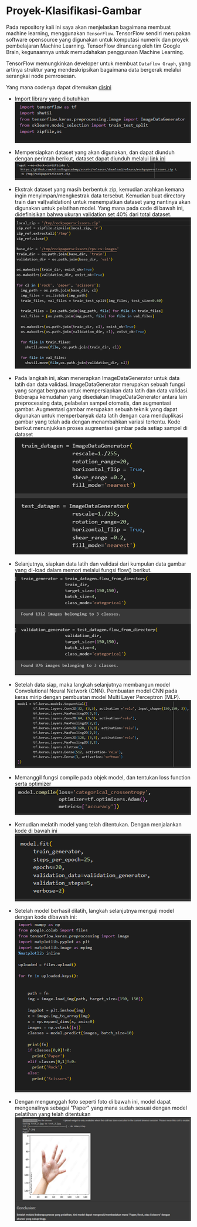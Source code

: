 # Proyek-Klasifikasi-Gambar

Pada repository kali ini saya akan menjelaskan bagaimana membuat machine learning, menggunakan `TensorFlow`. TensorFlow sendiri merupakan software opensource yang digunakan untuk komputasi numerik dan proyek pembelajaran Machine Learning. TensorFlow dirancang oleh tim Google Brain, kegunaannya untuk memudahakan penggunaan Machine Learning.

TensorFlow memungkinkan developer untuk membuat `Dataflow Graph`, yang artinya struktur yang mendeskripsikan bagaimana data bergerak melalui serangkai node pemrosesan.

Yang mana codenya dapat ditemukan [disini](./paper_rock_scissors.ipynb)
- Import library yang dibutuhkan
    ![img](./img/library.png)

- Mempersiapkan dataset yang akan digunakan, dan dapat diunduh dengan perintah berikut, dataset dapat diunduh melalui [link ini](https://github.com/dicodingacademy/assets/releases/download/release/rockpaperscissors.zip)
    ![img](./img/dataset.png)

- Ekstrak dataset yang masih berbentuk zip, kemudian arahkan kemana ingin menyimpan/mengkestrak data tersebut.
Kemudian buat directory train dan val(validation) untuk menempatkan dataset yang nantinya akan digunakan untuk pelatihan model. Yang mana pada code di bawah ini, didefinisikan bahwa ukuran validation set 40% dari total dataset.
    ![img](./img/extract_file.png)
- Pada langkah ini, akan menerapkan ImageDataGenerator untuk data latih dan data validasi. ImageDataGenerator merupakan sebuah fungsi yang sangat berguna untuk mempersiapkan data latih dan data validasi. Beberapa kemudahan yang disediakan ImageDataGenerator antara lain preprocessing data, pelabelan sampel otomatis, dan augmentasi gambar. Augmentasi gambar merupakan sebuah teknik yang dapat digunakan untuk memperbanyak data latih dengan cara menduplikasi gambar yang telah ada dengan menambahkan variasi tertentu. Kode berikut menunjukkan proses augmentasi gambar pada setiap sampel di dataset
    ![img](./img/imagedatagenerator.png)

- Selanjutnya, siapkan data latih dan validasi dari kumpulan data gambar yang di-load dalam     memori melalui fungsi flow() berikut.
    ![img](./img/data_latih_validasi.png)

- Setelah data siap, maka langkah selanjutnya membangun model Convolutional Neural Network (CNN). Pembuatan model CNN pada keras mirip dengan pembuatan model Multi Layer Perceptron (MLP).
    ![img](./img/cnn.png)

- Memanggil fungsi compile pada objek model, dan tentukan loss function serta optimizer
    ![img](./img/compile.png)

- Kemudian melatih model yang telah ditentukan. Dengan menjalankan kode di bawah ini
    ![img](./img/modelfit.png)

- Setelah model berhasil dilatih, langkah selanjutnya menguji model dengan kode dibawah ini:
    ![img](./img/uji_code.png)

- Dengan mengunggah foto seperti foto di bawah ini, model dapat mengenalinya sebagai "Paper" yang mana sudah sesuai dengan model pelatihan yang telah ditentukan
    ![img](./img/uji_result.png)